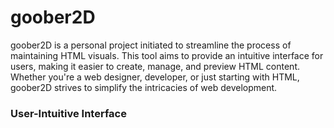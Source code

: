 # goober2D

goober2D is a personal project initiated to streamline the process of maintaining HTML visuals.
This tool aims to provide an intuitive interface for users, making it easier to create, manage, and preview HTML content.
Whether you're a web designer, developer, or just starting with HTML, goober2D strives to simplify the intricacies of web development.

### User-Intuitive Interface
